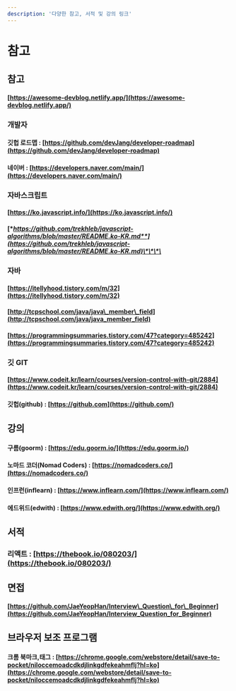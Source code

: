 ```yaml
---
description: '다양한 참고, 서적 및 강의 링크'
---
```


# 참고

## 참고

#### [https://awesome-devblog.netlify.app/](https://awesome-devblog.netlify.app/)

### 개발자 

#### 깃헙 로드맵 : [https://github.com/devJang/developer-roadmap](https://github.com/devJang/developer-roadmap)

#### 네이버 : [https://developers.naver.com/main/](https://developers.naver.com/main/)

### 자바스크립트 

####  [https://ko.javascript.info/](https://ko.javascript.info/)

#### [**https://github.com/trekhleb/javascript-algorithms/blob/master/README.ko-KR.md**](https://github.com/trekhleb/javascript-algorithms/blob/master/README.ko-KR.md)\*\*\*\*

### 자바

#### [https://itellyhood.tistory.com/m/32](https://itellyhood.tistory.com/m/32)

#### [http://tcpschool.com/java/java\_member\_field](http://tcpschool.com/java/java_member_field)

#### [https://programmingsummaries.tistory.com/47?category=485242](https://programmingsummaries.tistory.com/47?category=485242)

### 깃 GIT

#### [https://www.codeit.kr/learn/courses/version-control-with-git/2884](https://www.codeit.kr/learn/courses/version-control-with-git/2884)

#### 깃헙\(github\) : [https://github.com](https://github.com/)

## 강의

#### 구름\(goorm\) : [https://edu.goorm.io/](https://edu.goorm.io/)

#### 노마드 코더\(Nomad Coders\) : [https://nomadcoders.co/](https://nomadcoders.co/)

#### 인프런\(inflearn\) : [https://www.inflearn.com/](https://www.inflearn.com/)

#### 에드위드\(edwith\) : [https://www.edwith.org/](https://www.edwith.org/)

## 서적

### 리액트 : [https://thebook.io/080203/](https://thebook.io/080203/)

## 면접

#### [https://github.com/JaeYeopHan/Interview\_Question\_for\_Beginner](https://github.com/JaeYeopHan/Interview_Question_for_Beginner)

## 브라우저 보조 프로그램

#### 크롬 북마크,태그 : [https://chrome.google.com/webstore/detail/save-to-pocket/niloccemoadcdkdjlinkgdfekeahmflj?hl=ko](https://chrome.google.com/webstore/detail/save-to-pocket/niloccemoadcdkdjlinkgdfekeahmflj?hl=ko)

